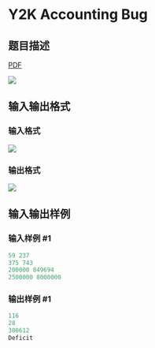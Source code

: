 # Y2K Accounting Bug

## 题目描述

[problemUrl]: https://uva.onlinejudge.org/index.php?option=com_onlinejudge&Itemid=8&category=17&page=show_problem&problem=1517

[PDF](https://uva.onlinejudge.org/external/105/p10576.pdf)

![](https://cdn.luogu.com.cn/upload/vjudge_pic/UVA10576/b4182dbd3480f97e5812a4baf628c01694595656.png)

## 输入输出格式

### 输入格式

![](https://cdn.luogu.com.cn/upload/vjudge_pic/UVA10576/6bb76e52b771d298cb293db8ec3ff002475fcb3b.png)

### 输出格式

![](https://cdn.luogu.com.cn/upload/vjudge_pic/UVA10576/16df942a9c84b36c54b13f8cd98434789e9c015b.png)

## 输入输出样例

### 输入样例 #1

```cpp
59 237
375 743
200000 849694
2500000 8000000
```


### 输出样例 #1

```cpp
116
28
300612
Deficit
```


